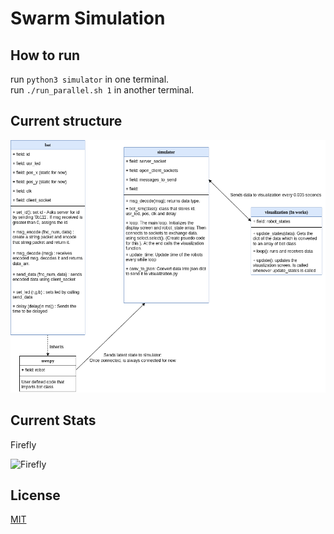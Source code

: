 # Swarm Simulation

## How to run 
run `python3 simulator` in one terminal. \
run `./run_parallel.sh 1` in another terminal. 

## Current structure 
![Structure](workflow.drawio.png)

## Current Stats

<!-- The following user.py code was running 50 times 
```
def usr(robot):

    while True:
        robot.set_led(100,100,0)
        robot.delay(1000)
        robot.set_led(0,100,0)
        robot.delay(1000)

``` -->
<!-- T_real - 0.001 seconds; real time factor - 1 \
![T_real - 0.001 seconds; real time factor - 1](T_real_0.001_c_1.gif) 

T_real - 0.001 seconds; real time factor - 2 \
![T_real - 0.001 seconds; real time factor - 2](T_real_0.001_c_2.gif)

T_real - 0.001 seconds; real time factor - 0.5 \
![T_real - 0.001 seconds; real time factor - 0.5](T_real_0.001_c_0.5.gif)

T_real - 0.0001 seconds; real time factor - 1 \
![T_real - 0.0001 seconds; real time factor - 1](T_real_0.0001_c_1.gif)

T_real - 0.0001 seconds; real time factor - 2 \
![T_real - 0.0001 seconds; real time factor - 2](T_real_0.0001_c_2.gif)

T_real - 0.0001 seconds; real time factor - 0.5 \
![T_real - 0.0001 seconds; real time factor - 0.5](T_real_0.0001_c_0.5.gif) -->

Firefly

![Firefly](firefly.gif)

## License
[MIT](https://choosealicense.com/licenses/mit/)